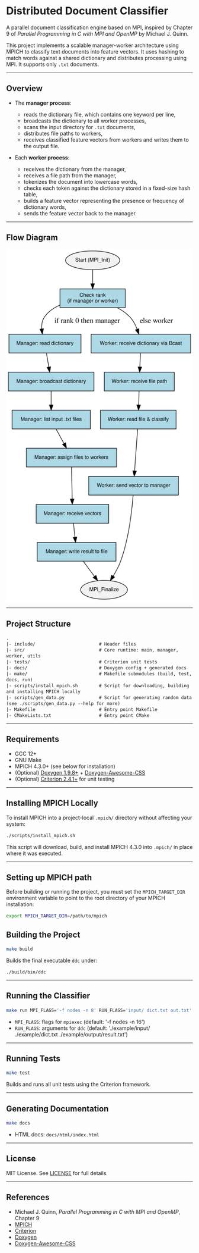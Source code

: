 # Distributed Document Classifier

A parallel document classification engine based on MPI, inspired by Chapter 9 of *Parallel Programming in C with MPI and OpenMP* by Michael J. Quinn.

This project implements a scalable manager-worker architecture using MPICH to classify text documents into feature vectors. It uses hashing to match words against a shared dictionary and distributes processing using MPI. It supports only `.txt` documents.

---

## Overview

- The **manager process**:
  - reads the dictionary file, which contains one keyword per line,
  - broadcasts the dictionary to all worker processes,
  - scans the input directory for `.txt` documents,
  - distributes file paths to workers,
  - receives classified feature vectors from workers and writes them to the output file.

- Each **worker process**:
  - receives the dictionary from the manager,
  - receives a file path from the manager,
  - tokenizes the document into lowercase words,
  - checks each token against the dictionary stored in a fixed-size hash table,
  - builds a feature vector representing the presence or frequency of dictionary words,
  - sends the feature vector back to the manager.

---

## Flow Diagram
![Flow Diagram](docs/img/flow.svg)

---

## Project Structure

```
.
|- include/                        # Header files
|- src/                            # Core runtime: main, manager, worker, utils
|- tests/                          # Criterion unit tests
|- docs/                           # Doxygen config + generated docs
|- make/                           # Makefile submodules (build, test, docs, run)
|- scripts/install_mpich.sh        # Script for downloading, building and installing MPICH locally
|- scripts/gen_data.py             # Script for generating random data (see ./scripts/gen_data.py --help for more)
|- Makefile                        # Entry point Makefile
|- CMakeLists.txt                  # Entry point CMake
```

---

## Requirements

- GCC 12+
- GNU Make
- MPICH 4.3.0+ (see below for installation)
- (Optional) [Doxygen 1.9.8+](https://www.doxygen.nl) + [Doxygen-Awesome-CSS](https://github.com/jothepro/doxygen-awesome-css)
- (Optional) [Criterion 2.4.1+](https://github.com/Snaipe/Criterion) for unit testing

---

## Installing MPICH Locally

To install MPICH into a project-local `.mpich/` directory without affecting your system:

```bash
./scripts/install_mpich.sh
```

This script will download, build, and install MPICH 4.3.0 into `.mpich/` in place where
it was executed.

---

## Setting up MPICH path

Before building or running the project, you must set the `MPICH_TARGET_DIR` environment variable to point to the root directory of your MPICH installation:

```bash
export MPICH_TARGET_DIR=/path/to/mpich
```

## Building the Project

```bash
make build
```

Builds the final executable `ddc` under:

```
./build/bin/ddc
```

---

## Running the Classifier

```bash
make run MPI_FLAGS='-f nodes -n 8' RUN_FLAGS='input/ dict.txt out.txt'
```
- `MPI_FLAGS`: flags for `mpiexec` (default: '-f nodes -n 16')
- `RUN_FLAGS`: arguments for `ddc` (default: './example/input/ ./example/dict.txt ./example/output/result.txt')

---

## Running Tests

```bash
make test
```

Builds and runs all unit tests using the Criterion framework.

---

## Generating Documentation

```bash
make docs
```

- HTML docs: `docs/html/index.html`

---

## License

MIT License. See [LICENSE](LICENSE) for full details.

---

## References

- Michael J. Quinn, *Parallel Programming in C with MPI and OpenMP*, Chapter 9
- [MPICH](https://www.mpich.org/)
- [Criterion](https://github.com/Snaipe/Criterion)
- [Doxygen](https://www.doxygen.nl/)
- [Doxygen-Awesome-CSS](https://github.com/jothepro/doxygen-awesome-css)
